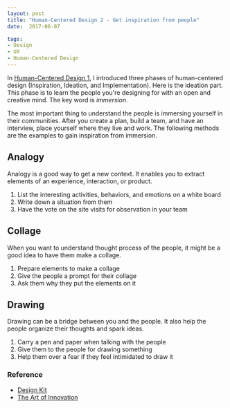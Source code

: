 ```yaml
---
layout: post
title: "Human-Centered Design 2 - Get inspiration from people"
date:  2017-06-07

tags:
- Design
- UX
- Human-Centered Design
---
```


In [Human-Centered Design 1]({{site.github.url}}/2017/05/17/mindset.html), I introduced three phases of human-centered design (Inspiration, Ideation, and Implementation). Here is the ideation part. This phase is to learn the people you're designing for with an open and creative mind. The key word is *immersion*.

The most important thing to understand the people is immersing yourself in their communities. After you create a plan, build a team, and have an interview, place yourself where they live and work. The following methods are the examples to gain inspiration from immersion.

## Analogy

Analogy is a good way to get a new context. It enables you to extract elements of an experience, interaction, or product.

1. List the interesting activities, behaviors, and emotions on a white board
1. Write down a situation from them
1. Have the vote on the site visits for observation in your team

## Collage

When you want to understand thought process of the people, it might be a good idea to have them make a collage.

1. Prepare elements to make a collage
1. Give the people a prompt for their collage
1. Ask them why they put the elements on it

## Drawing

Drawing can be a bridge between you and the people. It also help the people organize their thoughts and spark ideas.

1. Carry a pen and paper when talking with the people
1. Give them to the people for drawing something
1. Help them over a fear if they feel intimidated to draw it

### Reference

<div class="list">
  <ul>
    <li><a href="http://www.designkit.org/">Design Kit</a></li>
    <li><a href="https://www.amazon.com/gp/product/B000S1LAUA/ref=as_li_tl?ie=UTF8&tag=schwalbe02-20&camp=1789&creative=9325&linkCode=as2&creativeASIN=B000S1LAUA&linkId=dde64f0e8246e22234becac66f7fca2a">The Art of Innovation</a></li>
 </ul>
</div>
